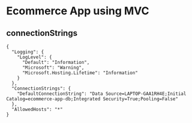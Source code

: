 # Ecommerce App using MVC

## connectionStrings
    {
      "Logging": {
        "LogLevel": {
          "Default": "Information",
          "Microsoft": "Warning",
          "Microsoft.Hosting.Lifetime": "Information"
        }
      },
      "ConnectionStrings": {
        "DefaultConnectionString": "Data Source=LAPTOP-GAA1RH4E;Initial Catalog=ecommerce-app-db;Integrated Security=True;Pooling=False"
      },
      "AllowedHosts": "*"
    }
